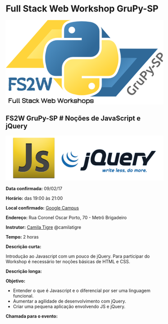 # Full Stack Web Workshop GruPy-SP

![fs2w](img/fs2w.png)

## FS2W GruPy-SP # Noções de JavaScript e jQuery

![img](img/js_jquery.png)

**Data confirmada:** 09/02/17

**Horário:** das 19:00 às 21:00

**Local confirmado:** [Google Campus](https://www.campus.co/sao-paulo/pt)

**Endereço:** Rua Coronel Oscar Porto, 70 - Metrô Brigadeiro

**Instrutor:** [Camila Tigre](https://github.com/camilatigre) @camilatigre

**Tempo:** 2 horas

**Descrição curta:**

Introdução ao Javascript com um pouco de jQuery. Para participar do Workshop é necessário ter noções básicas de HTML e CSS.


**Descrição longa:**


**Objetivo:**

* Entender o que é Javascript e o diferencial por ser uma linguagem funcional. 
* Aumentar a agilidade de desenvolvimento com jQuery.
* Criar uma pequena aplicação envolvendo JS e jQuery.


**Chamada para o evento:**

